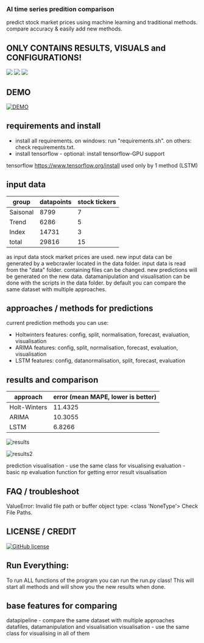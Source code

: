 ### AI time series predition comparison
predict stock market prices using machine learning and traditional methods. compare accuracy & easily add new methods.

## ONLY CONTAINS RESULTS, VISUALS and CONFIGURATIONS!

![](credit-references/logo_cuda.jpg)
![](credit-references/logo_keras.jpg)
![](credit-references/logo_tensorflow.jpg)

## DEMO

[![DEMO](https://img.youtube.com/vi/fm4CaIVge2E/0.jpg)](https://www.youtube.com/watch?v=fm4CaIVge2E)


## requirements and install
- install all requirements. on windows: run "requirements.sh". on others: check requirements.txt.
- install tensorflow - optional: install tensorflow-GPU support

tensorflow
https://www.tensorflow.org/install
used only by 1 method (LSTM)

## input data


| group | datapoints | stock tickers |
| --------------- | --------------- | --------------- |
| Saisonal  | 8799  | 7 |
| Trend  | 6286 | 5 |
| Index  | 14731 | 3 |
| total  | 29816 | 15 |

as input data stock market prices are used.
new input data can be generated by a webcrawler located in the data folder.
input data is read from the "data" folder. containing files can be changed. new predictions will be generated on the new data.
datamanipulation and visualisation can be done with the scripts in the data folder.
by default you can compare the same dataset with multiple approaches.


## approaches / methods for predictions
current prediction methods you can use:

- Holtwinters
features: config, split, normalisation, forecast, evaluation, visualisation
- ARIMA
features: config, split, normalisation, forecast, evaluation, visualisation
- LSTM
features: config, datanormalisation, split, forecast, evaluation

## results and comparison

| approach | error (mean MAPE, lower is better) |
| --------------- | --------------- |
| Holt-Winters  | 11.4325  |
| ARIMA  | 10.3055  |
| LSTM  | 6.8266 |

![results](https://github.com/mafima/time-series-prediction-comparison/blob/master/results_comparison/approach%20comparison/ARIMA.png)

![results2](https://github.com/mafima/time-series-prediction-comparison/blob/master/results_comparison/approach%20comparison/LSTM.png)

prediction visualisation - use the same class for visualising
evaluation - basic np evaluation function for getting error
result visualisation

## FAQ / troubleshoot

ValueError: Invalid file path or buffer object type: <class 'NoneType'> 
Check File Paths.

## LICENSE / CREDIT

[![GitHub license](https://img.shields.io/badge/License-MIT-brightgreen.svg?style=flat-square)](https://github.com/mafima/time-series-predition-comparison/blob/master/LICENSE) 

## Run Everything:
To run ALL functions of the program you can run the run.py class!
This will start all methods and will show you the new results when done.

## base features for comparing
datapipeline - compare the same dataset with multiple approaches
datafiles, datamanipulation and visualisation
visualisation - use the same class for visualising in all of them


